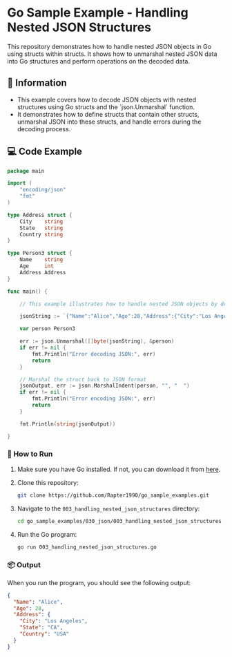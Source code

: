 # Go Sample Example - Handling Nested JSON Structures

This repository demonstrates how to handle nested JSON objects in Go using structs within structs. It shows how to unmarshal nested JSON data into Go structures and perform operations on the decoded data.

## 📖 Information

<ul style="list-style-type:disc">
  <li>This example covers how to decode JSON objects with nested structures using Go structs and the `json.Unmarshal` function.</li>
  <li>It demonstrates how to define structs that contain other structs, unmarshal JSON into these structs, and handle errors during the decoding process.</li>
</ul>

## 💻 Code Example

```go
package main

import (
	"encoding/json"
	"fmt"
)

type Address struct {
	City    string
	State   string
	Country string
}

type Person3 struct {
	Name    string
	Age     int
	Address Address
}

func main() {

	// This example illustrates how to handle nested JSON objects by defining structs within structs.

	jsonString := `{"Name":"Alice","Age":28,"Address":{"City":"Los Angeles","State":"CA","Country":"USA"}}`

	var person Person3

	err := json.Unmarshal([]byte(jsonString), &person)
	if err != nil {
		fmt.Println("Error decoding JSON:", err)
		return
	}

	// Marshal the struct back to JSON format
	jsonOutput, err := json.MarshalIndent(person, "", "  ")
	if err != nil {
		fmt.Println("Error encoding JSON:", err)
		return
	}

	fmt.Println(string(jsonOutput))

}
```

### 🏃 How to Run

1. Make sure you have Go installed. If not, you can download it from [here](https://golang.org/dl/).
2. Clone this repository:

   ```bash
   git clone https://github.com/Rapter1990/go_sample_examples.git
   ```

3. Navigate to the `003_handling_nested_json_structures` directory:

   ```bash
   cd go_sample_examples/030_json/003_handling_nested_json_structures
   ```

4. Run the Go program:

   ```bash
   go run 003_handling_nested_json_structures.go
   ```

### 📦 Output

When you run the program, you should see the following output:

```json
{
  "Name": "Alice",
  "Age": 28,
  "Address": {
    "City": "Los Angeles",
    "State": "CA",
    "Country": "USA"
  }
}
```